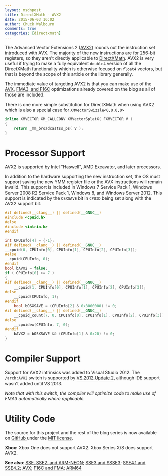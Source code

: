 ```yaml
---
layout: msdnpost
title: DirectXMath - AVX2
date: 2015-06-03 16:02
author: Chuck Walbourn
comments: true
categories: [directxmath]
---
```

The Advanced Vector Extensions 2 (<a href="http://en.wikipedia.org/wiki/Advanced_Vector_Extensions">AVX2</a>) rounds out the instruction set introduced with AVX. The majority of the new instructions are for 256-bit registers, so they aren't directly applicable to <a href="https://walbourn.github.io/introducing-directxmath/">DirectXMath</a>. AVX2 is very useful if trying to make a fully equivalent <code>double4</code> version of all the DirectXMath functionality which is otherwise focused on <code>float4</code> vectors, but that is beyond the scope of this article or the library generally.
<!--more-->

The immediate value of targeting AVX2 is that you can make use of the <a href="https://walbourn.github.io/directxmath-avx/">AVX</a>, <a href="https://walbourn.github.io/directxmath-f16c-and-fma/">FMA3, and F16C</a> optimizations already covered on the blog as all of those are included.

There is one more simple substitution for DirectXMath when using AVX2 which is also a special case for <code>XMVectorSwizzle<0,0,0,0></code>

```cpp
inline XMVECTOR XM_CALLCONV XMVectorSplatX( FXMVECTOR V )
{
    return _mm_broadcastss_ps( V );
}
```

<h1>Processor Support</h1>

AVX2 is supported by Intel "Haswell", AMD Excavator, and later processors.

In addition to the hardware supporting the new instruction set, the OS must support saving the new YMM register file or the AVX instructions will remain invalid. This support is included in Windows 7 Service Pack 1, Windows Server 2008 R2 Service Pack 1, Windows 8, and Windows Server 2012. This support is indicated by the ``OSXSAVE`` bit in ``CPUID`` being set along with the AVX2 support bit.

```cpp
#if defined(__clang__) || defined(__GNUC__)
#include <cpuid.h>
#else
#include <intrin.h>
#endif

int CPUInfo[4] = {-1};
#if defined(__clang__) || defined(__GNUC__)
__cpuid(0, CPUInfo[0], CPUInfo[1], CPUInfo[2], CPUInfo[3]);
#else
__cpuid(CPUInfo, 0);
#endif
bool bAVX2 = false;
if ( CPUInfo[0] >= 7 )
{
#if defined(__clang__) || defined(__GNUC__)
    __cpuid(1, CPUInfo[0], CPUInfo[1], CPUInfo[2], CPUInfo[3]);
#else
    __cpuid(CPUInfo, 1);
#endif
    bool bOSXSAVE = (CPUInfo[2] & 0x8000000) != 0;
#if defined(__clang__) || defined(__GNUC__)
    __cpuid_count(7, 0, CPUInfo[0], CPUInfo[1], CPUInfo[2], CPUInfo[3]);
#else
    __cpuidex(CPUInfo, 7, 0);
#endif
    bAVX2 = bOSXSAVE && (CPUInfo[1] & 0x20) != 0;
}
```

<h1>Compiler Support</h1>

Support for AVX2 intrinsics was added to Visual Studio 2012. The <code>/arch:AVX2</code> switch is supported by <a href="https://devblogs.microsoft.com/cppblog/avx2-support-in-visual-studio-c-compiler/">VS 2012 Update 2</a>, although IDE support wasn't added until VS 2013.

<em>Note that with this switch, the compiler will optimize code to make use of FMA3 automatically where applicable.</em>

<h1>Utility Code</h1>

The source for this project and the rest of the blog series is now available on <a href="https://github.com/Microsoft/DirectXMath">GitHub </a>under the <a href="http://opensource.org/licenses/MIT">MIT license</a>.

<strong>Xbox:</strong> Xbox One does not support AVX2. Xbox Series X/S does support AVX2.

<strong>See also</strong>: <a href="https://walbourn.github.io/directxmath-sse-sse2-and-arm-neon/">SSE. SSE2. and ARM-NEON</a>; <a href="https://walbourn.github.io/directxmath-sse3-and-ssse3/">SSE3 and SSSE3</a>; <a href="https://walbourn.github.io/directxmath-sse4-1-and-sse4-2/">SSE4.1 and SSE4.2</a>; <a href="https://walbourn.github.io/directxmath-avx/">AVX</a>;  <a href="https://walbourn.github.io/directxmath-f16c-and-fma/">F16C and FMA</a>; <a href="https://walbourn.github.io/directxmath-arm64/">ARM64</a>
